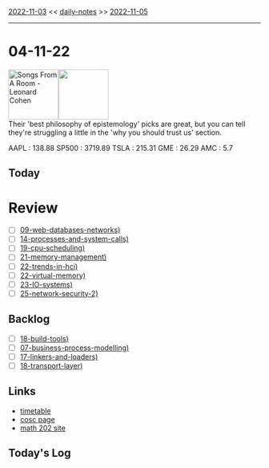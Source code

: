 [2022-11-03](daily_notes/2022-11-03) << [daily-notes](notes/daily-notes.md) >> [2022-11-05](daily_notes/2022-11-05)

---
# 04-11-22
<a href='spotify:album:2pTyJZOTqFYn2UPP30zZNl'><img src='https://i.scdn.co/image/0777b2e71e8111ff7b410134952da01cb1d3f0f3' alt='Songs From A Room - Leonard Cohen' height=100></a><img src='https://imgs.xkcd.com/comics/wirecutter_recommendation.png' height=100>
<br>Their 'best philosophy of epistemology' picks are great, but you can tell they're struggling a little in the 'why you should trust us' section.

AAPL : 138.88 
SP500 : 3719.89 
TSLA : 215.31
GME : 26.29
AMC : 5.7

## Today



# Review
- [ ] [09-web-databases-networks)](notes/09-web-databases-networks.md)
- [ ] [14-processes-and-system-calls)](notes/14-processes-and-system-calls.md)
- [ ] [19-cpu-scheduling)](notes/19-cpu-scheduling.md)
- [ ] [21-memory-management)](notes/21-memory-management.md)
- [ ] [22-trends-in-hci)](notes/22-trends-in-hci.md)
- [ ] [22-virtual-memory)](notes/22-virtual-memory.md)
- [ ] [23-IO-systems)](notes/23-IO-systems.md)
- [ ] [25-network-security-2)](notes/25-network-security-2.md)

## Backlog
- [ ] [18-build-tools)](notes/18-build-tools.md)
- [ ] [07-business-process-modelling)](notes/07-business-process-modelling.md)
- [ ] [17-linkers-and-loaders)](notes/17-linkers-and-loaders.md)
- [ ] [18-transport-layer)](notes/18-transport-layer.md)

## Links
- [timetable](https://i.imgur.com/9ghbvAG.png)
- [cosc page](https://cosc203.cspages.otago.ac.nz)
- [math 202 site](https://www.maths.otago.ac.nz/?resOLAF)

## Today's Log